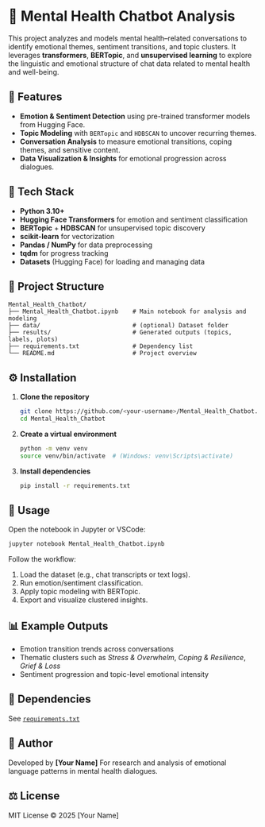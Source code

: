 # 🧠 Mental Health Chatbot Analysis

This project analyzes and models mental health–related conversations to identify emotional themes, sentiment transitions, and topic clusters. It leverages **transformers**, **BERTopic**, and **unsupervised learning** to explore the linguistic and emotional structure of chat data related to mental health and well-being.

## 🚀 Features
- **Emotion & Sentiment Detection** using pre-trained transformer models from Hugging Face.
- **Topic Modeling** with `BERTopic` and `HDBSCAN` to uncover recurring themes.
- **Conversation Analysis** to measure emotional transitions, coping themes, and sensitive content.
- **Data Visualization & Insights** for emotional progression across dialogues.

## 🧰 Tech Stack
- **Python 3.10+**
- **Hugging Face Transformers** for emotion and sentiment classification
- **BERTopic** + **HDBSCAN** for unsupervised topic discovery
- **scikit-learn** for vectorization
- **Pandas / NumPy** for data preprocessing
- **tqdm** for progress tracking
- **Datasets** (Hugging Face) for loading and managing data

## 📁 Project Structure
```
Mental_Health_Chatbot/
├── Mental_Health_Chatbot.ipynb    # Main notebook for analysis and modeling
├── data/                          # (optional) Dataset folder
├── results/                       # Generated outputs (topics, labels, plots)
├── requirements.txt               # Dependency list
└── README.md                      # Project overview
```

## ⚙️ Installation

1. **Clone the repository**
   ```bash
   git clone https://github.com/<your-username>/Mental_Health_Chatbot.git
   cd Mental_Health_Chatbot
   ```

2. **Create a virtual environment**
   ```bash
   python -m venv venv
   source venv/bin/activate  # (Windows: venv\Scripts\activate)
   ```

3. **Install dependencies**
   ```bash
   pip install -r requirements.txt
   ```

## 🧪 Usage
Open the notebook in Jupyter or VSCode:
```bash
jupyter notebook Mental_Health_Chatbot.ipynb
```

Follow the workflow:
1. Load the dataset (e.g., chat transcripts or text logs).
2. Run emotion/sentiment classification.
3. Apply topic modeling with BERTopic.
4. Export and visualize clustered insights.

## 📊 Example Outputs
- Emotion transition trends across conversations
- Thematic clusters such as *Stress & Overwhelm*, *Coping & Resilience*, *Grief & Loss*
- Sentiment progression and topic-level emotional intensity

## 🧩 Dependencies
See [`requirements.txt`](./requirements.txt)

## 🧠 Author
Developed by **[Your Name]**
For research and analysis of emotional language patterns in mental health dialogues.

## ⚖️ License
MIT License © 2025 [Your Name]
